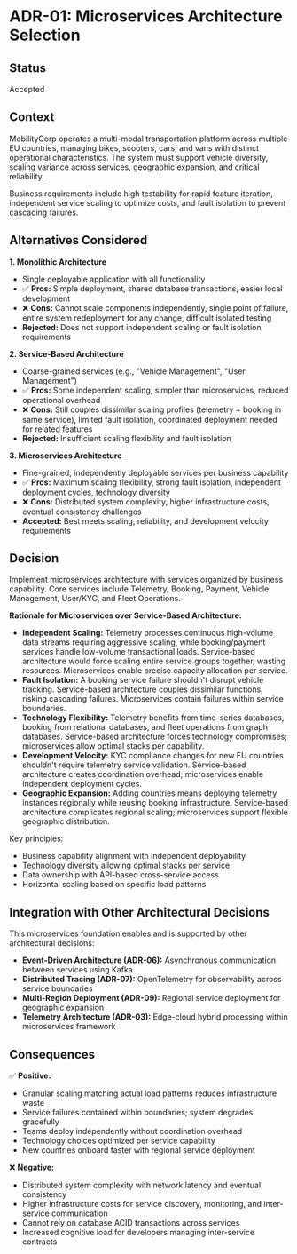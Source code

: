 # ADR-01: Microservices Architecture Selection

## Status
Accepted

## Context
MobilityCorp operates a multi-modal transportation platform across multiple EU countries, managing bikes, scooters, cars, and vans with distinct operational characteristics. The system must support vehicle diversity, scaling variance across services, geographic expansion, and critical reliability.

Business requirements include high testability for rapid feature iteration, independent service scaling to optimize costs, and fault isolation to prevent cascading failures.

## Alternatives Considered

**1. Monolithic Architecture**
- Single deployable application with all functionality
- ✅ **Pros:** Simple deployment, shared database transactions, easier local development
- ❌ **Cons:** Cannot scale components independently, single point of failure, entire system redeployment for any change, difficult isolated testing
- **Rejected:** Does not support independent scaling or fault isolation requirements

**2. Service-Based Architecture**
- Coarse-grained services (e.g., "Vehicle Management", "User Management")
- ✅ **Pros:** Some independent scaling, simpler than microservices, reduced operational overhead
- ❌ **Cons:** Still couples dissimilar scaling profiles (telemetry + booking in same service), limited fault isolation, coordinated deployment needed for related features
- **Rejected:** Insufficient scaling flexibility and fault isolation

**3. Microservices Architecture**
- Fine-grained, independently deployable services per business capability
- ✅ **Pros:** Maximum scaling flexibility, strong fault isolation, independent deployment cycles, technology diversity
- ❌ **Cons:** Distributed system complexity, higher infrastructure costs, eventual consistency challenges
- **Accepted:** Best meets scaling, reliability, and development velocity requirements

## Decision
Implement microservices architecture with services organized by business capability. Core services include Telemetry, Booking, Payment, Vehicle Management, User/KYC, and Fleet Operations.

**Rationale for Microservices over Service-Based Architecture:**
- **Independent Scaling:** Telemetry processes continuous high-volume data streams requiring aggressive scaling, while booking/payment services handle low-volume transactional loads. Service-based architecture would force scaling entire service groups together, wasting resources. Microservices enable precise capacity allocation per service.
- **Fault Isolation:** A booking service failure shouldn't disrupt vehicle tracking. Service-based architecture couples dissimilar functions, risking cascading failures. Microservices contain failures within service boundaries.
- **Technology Flexibility:** Telemetry benefits from time-series databases, booking from relational databases, and fleet operations from graph databases. Service-based architecture forces technology compromises; microservices allow optimal stacks per capability.
- **Development Velocity:** KYC compliance changes for new EU countries shouldn't require telemetry service validation. Service-based architecture creates coordination overhead; microservices enable independent deployment cycles.
- **Geographic Expansion:** Adding countries means deploying telemetry instances regionally while reusing booking infrastructure. Service-based architecture complicates regional scaling; microservices support flexible geographic distribution.

Key principles:
- Business capability alignment with independent deployability
- Technology diversity allowing optimal stacks per service
- Data ownership with API-based cross-service access
- Horizontal scaling based on specific load patterns

## Integration with Other Architectural Decisions
This microservices foundation enables and is supported by other architectural decisions:
- **Event-Driven Architecture (ADR-06):** Asynchronous communication between services using Kafka
- **Distributed Tracing (ADR-07):** OpenTelemetry for observability across service boundaries
- **Multi-Region Deployment (ADR-09):** Regional service deployment for geographic expansion
- **Telemetry Architecture (ADR-03):** Edge-cloud hybrid processing within microservices framework

## Consequences
✅ **Positive:**
- Granular scaling matching actual load patterns reduces infrastructure waste
- Service failures contained within boundaries; system degrades gracefully
- Teams deploy independently without coordination overhead
- Technology choices optimized per service capability
- New countries onboard faster with regional service deployment

❌ **Negative:**
- Distributed system complexity with network latency and eventual consistency
- Higher infrastructure costs for service discovery, monitoring, and inter-service communication
- Cannot rely on database ACID transactions across services
- Increased cognitive load for developers managing inter-service contracts